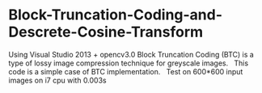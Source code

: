 # Block-Truncation-Coding-and-Descrete-Cosine-Transform
Using Visual Studio 2013 + opencv3.0 
Block Truncation Coding (BTC) is a type of lossy image compression technique for greyscale images.   
This code is a simple case of BTC implementation.  
Test on 600*600 input images on i7 cpu with 0.003s     
